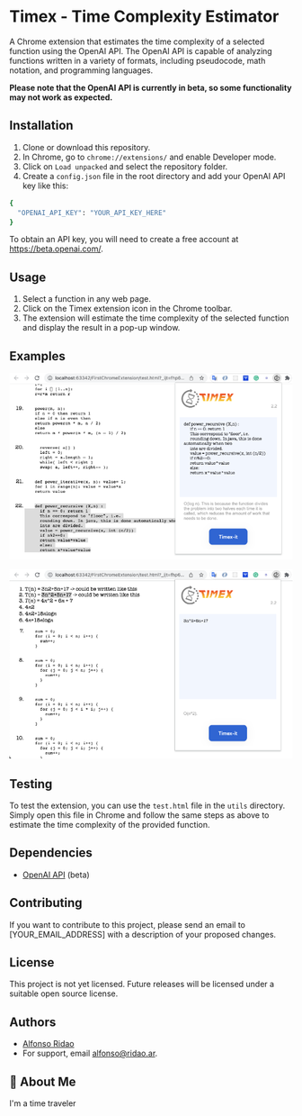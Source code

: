 # Timex - Time Complexity Estimator

A Chrome extension that estimates the time complexity of a selected function using the OpenAI API. The OpenAI API is capable of analyzing functions written in a variety of formats, including pseudocode, math notation, and programming languages.

**Please note that the OpenAI API is currently in beta, so some functionality may not work as expected.**

## Installation

1. Clone or download this repository.
2. In Chrome, go to `chrome://extensions/` and enable Developer mode.
3. Click on `Load unpacked` and select the repository folder.
4. Create a `config.json` file in the root directory and add your OpenAI API key like this:

```bash
{
  "OPENAI_API_KEY": "YOUR_API_KEY_HERE"
}

```

To obtain an API key, you will need to create a free account at https://beta.openai.com/.

## Usage

1. Select a function in any web page.
2. Click on the Timex extension icon in the Chrome toolbar.
3. The extension will estimate the time complexity of the selected function and display the result in a pop-up window.

## Examples

![Example 1](https://github.com/fonCki/TimeComplexityCalculator/blob/0ccb1a57d590091fbbaff50c2ba86e1287533063/utils/photo_1.png)

![Example 2](https://github.com/fonCki/TimeComplexityCalculator/blob/0ccb1a57d590091fbbaff50c2ba86e1287533063/utils/photo_2.png)

## Testing

To test the extension, you can use the `test.html` file in the `utils` directory. Simply open this file in Chrome and follow the same steps as above to estimate the time complexity of the provided function.

## Dependencies

- [OpenAI API](https://beta.openai.com/) (beta)

## Contributing

If you want to contribute to this project, please send an email to [YOUR_EMAIL_ADDRESS] with a description of your proposed changes.


## License

This project is not yet licensed. Future releases will be licensed under a suitable open source license.

## Authors

- [Alfonso Ridao](https://alfonso.ridao.ar)
- For support, email alfonso@ridao.ar.


## 🚀 About Me
I'm a time traveler

